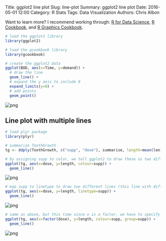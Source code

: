 Title: ggplot2  line plot
Slug: line-plot
Summary: ggplot2  line plot
Date: 2016-05-01 12:00
Category: R Stats
Tags: Data Visualization
Authors: Chris Albon


Want to learn more? I recommend working through: [R for Data Science](http://amzn.to/2myxnhi), [R Cookbook](http://amzn.to/2lF6hkb), and [R Graphics Cookbook](http://amzn.to/2m0fcPL).


```R
# load the ggplot2 library
library(ggplot2)

# load the gcookbook library
library(gcookbook)
```


```R
# create the ggplot2 data
ggplot(BOD, aes(x=Time, y=demand)) +
  # draw the line
  geom_line() +
  # expand the y axis to include 0
  expand_limits(y=0) +
  # add points
  geom_point()
```









![png]({filename}/images/line-plot_files/line-plot_2_1.png)


## Line plot with multiple lines


```R
# load plyr package
library(plyr)
```


```R
# summarize ToothGrowth
tg <- ddply(ToothGrowth, c("supp", "dose"), summarise, length=mean(len))
```


```R
# by assigning supp to color, we tell ggplot2 to draw these as two different lines
ggplot(tg, aes(x=dose, y=length, colour=supp)) +
  geom_line()
```









![png]({filename}/images/line-plot_files/line-plot_6_1.png)



```R
# map supp to linetype to draw two different lines (this line with different line types)
ggplot(tg, aes(x=dose, y=length, linetype=supp)) +
  geom_line()
```









![png]({filename}/images/line-plot_files/line-plot_7_1.png)



```R
# same as above, but this time since x is a factor, we have to specify to ggplot how to group the data
ggplot(tg, aes(x=factor(dose), y=length, colour=supp, group=supp)) +
  geom_line()
```









![png]({filename}/images/line-plot_files/line-plot_8_1.png)
